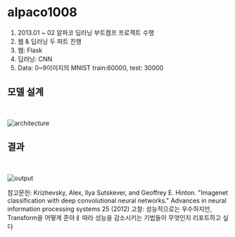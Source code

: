 # alpaco1008

1. 2013.01 ~ 02 알파코 딥러닝 부트캠프 프로젝트 수행
2. 웹 & 딥러닝 두 파트 진행
3. 웹: Flask
4. 딥러닝: CNN
5. Data: 0~9이미지의 MNIST train:60000, test: 30000

<h2> 모델 설계</h2>
<br>

![architecture](https://github.com/user-attachments/assets/5d62eade-54ad-4665-9e58-696ba57f7629)
</br>

<h2>결과</h2>
<br>

![output](https://github.com/user-attachments/assets/5fd5b7d9-2c39-4dfb-b55e-63130de83a80)
</br>

참고문헌: Krizhevsky, Alex, Ilya Sutskever, and Geoffrey E. Hinton. "Imagenet classification with deep convolutional neural networks." Advances in neural information processing systems 25 (2012)
고찰: 성능적으로는 우수하지만, Transform을 어떻게 준야ㅔ 따라 성능을 감소시키는 기법들이 무엇인지 리포트하고 싶다


